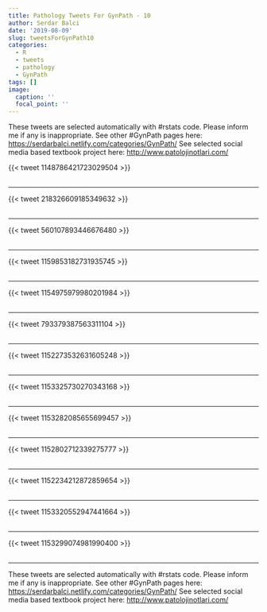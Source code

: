 ```yaml
---
title: Pathology Tweets For GynPath - 10
author: Serdar Balci
date: '2019-08-09'
slug: tweetsForGynPath10
categories:
  - R
  - tweets
  - pathology
  - GynPath
tags: []
image:
  caption: ''
  focal_point: ''
---
```



These tweets are selected automatically with #rstats code. Please inform me if any is inappropriate.
See other #GynPath pages here: https://serdarbalci.netlify.com/categories/GynPath/ 
See selected social media based textbook project here: http://www.patolojinotlari.com/

{{< tweet 1148786421723029504 >}}
<br>
<br>
<hr>
{{< tweet 218326609185349632 >}}
<br>
<br>
<hr>
{{< tweet 560107893446676480 >}}
<br>
<br>
<hr>
{{< tweet 1159853182731935745 >}}
<br>
<br>
<hr>
{{< tweet 1154975979980201984 >}}
<br>
<br>
<hr>
{{< tweet 793379387563311104 >}}
<br>
<br>
<hr>
{{< tweet 1152273532631605248 >}}
<br>
<br>
<hr>
{{< tweet 1153325730270343168 >}}
<br>
<br>
<hr>
{{< tweet 1153282085655699457 >}}
<br>
<br>
<hr>
{{< tweet 1152802712339275777 >}}
<br>
<br>
<hr>
{{< tweet 1152234212872859654 >}}
<br>
<br>
<hr>
{{< tweet 1153320552947441664 >}}
<br>
<br>
<hr>
{{< tweet 1153299074981990400 >}}
<br>
<br>
<hr>


These tweets are selected automatically with #rstats code. Please inform me if any is inappropriate.
See other #GynPath pages here: https://serdarbalci.netlify.com/categories/GynPath/ 
See selected social media based textbook project here: http://www.patolojinotlari.com/
